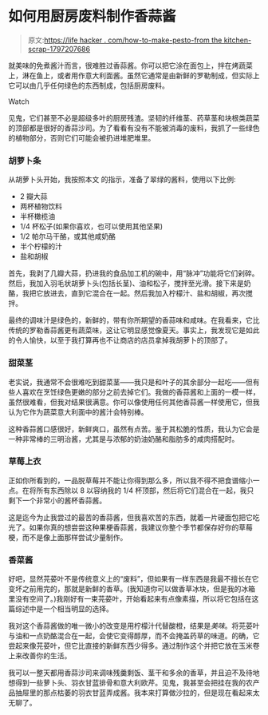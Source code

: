 # 如何用厨房废料制作香蒜酱

> 原文:[https://life hacker . com/how-to-make-pesto-from the kitchen-scrap-1797207686](https://lifehacker.com/how-to-make-pesto-from-kitchen-scraps-1797207686)

就美味的免煮酱汁而言，很难胜过香蒜酱。你可以把它涂在面包上，拌在烤蔬菜上，淋在鱼上，或者用作意大利面酱。虽然它通常是由新鲜的罗勒制成，但实际上它可以由几乎任何绿色的东西制成，包括厨房废料。

Watch

见鬼，它们甚至不必是超级多叶的厨房残渣。坚韧的纤维茎、药草茎和块根类蔬菜的顶部都是很好的香蒜沙司。为了看看有没有不能被消毒的废料，我抓了一些绿色的植物部分，否则它们可能会被扔进堆肥堆里。

### 胡萝卜条

从胡萝卜头开始，我按照本文 的指示，准备了翠绿的酱料，使用以下比例:

*   2 瓣大蒜
*   两杯植物饮料
*   半杯橄榄油
*   1/4 杯松子(如果你喜欢，也可以使用其他坚果)
*   1/2 帕尔马干酪，或其他咸奶酪
*   半个柠檬的汁
*   盐和胡椒

首先，我剥了几瓣大蒜，扔进我的食品加工机的碗中，用“脉冲”功能将它们剁碎。然后，我加入羽毛状胡萝卜头(包括长茎)、油和松子，搅拌至光滑。接下来是奶酪，我把它放进去，直到它混合在一起。然后我加入柠檬汁、盐和胡椒，再次搅拌。

最终的调味汁是绿色的，新鲜的，带有你所期望的香蒜味和咸味。在我看来，它比传统的罗勒香蒜酱更有蔬菜味，这让它明显感觉像夏天。事实上，我发现它是如此的令人愉快，以至于我打算再也不让商店的店员拿掉我胡萝卜的顶部了。

### 甜菜茎

老实说，我通常不会很难吃到甜菜茎——我只是和叶子的其余部分一起吃——但有些人喜欢在烹饪绿色更嫩的部分之前去掉它们。我做的香蒜酱和上面的一模一样，虽然很难看，但我对结果很满意。你可以像使用任何其他香蒜酱一样使用它，但我认为它作为蔬菜意大利面中的酱汁会特别棒。

这种香蒜酱口感很好，新鲜爽口，虽然有点苦。鉴于其松脆的性质，我认为它会是一种非常棒的三明治酱，尤其是与浓郁的奶油奶酪和脂肪多的咸肉搭配时。

### 草莓上衣

正如你所看到的，一品脱草莓并不能让你得到那么多，所以我不得不把食谱缩小一点。在将所有东西除以 8 以容纳我的 1/4 杯顶部，然后将它们混合在一起，我只剩下一个非常小的酱杯香蒜酱。

这是迄今为止我尝过的最苦的香蒜酱，但我喜欢苦的东西，就着一片硬面包把它吃光了。如果你真的想尝尝这种果梗香蒜酱，我建议你整个季节都保存好你的草莓梗，而不是像上面那样尝试少量制作。

### 香菜酱

好吧，显然芫荽叶不是传统意义上的“废料”，但如果有一样东西是我最不擅长在它变坏之前用完的，那就是新鲜的香草。(我知道你可以做香草冰块，但是我的冰箱里没有空间了。)我刚好有一束芫荽叶，开始看起来有点像素描，所以将它包括在这篇综述中是一个相当明显的选择。

我对这个香蒜酱做的唯一微小的改变是用柠檬汁代替酸橙，结果是*美味*。将芫荽叶与油和一点奶酪混合在一起，会使它变得醇厚，而不会掩盖药草的味道。的确，它尝起来像芫荽叶，但它比直接的新鲜东西少得多。通过制作这个并把它放在玉米卷上来改善你的生活。

我可以一整天都用香蒜沙司来调味残羹剩饭、茎干和多余的香草，并且迫不及待地想得到一些萝卜头、羽衣甘蓝排骨和意大利欧芹。见鬼，我甚至会把挂在我的农产品抽屉里的那点枯萎的羽衣甘蓝弄成酱。我本来打算做沙拉的，但是现在看起来太无聊了。